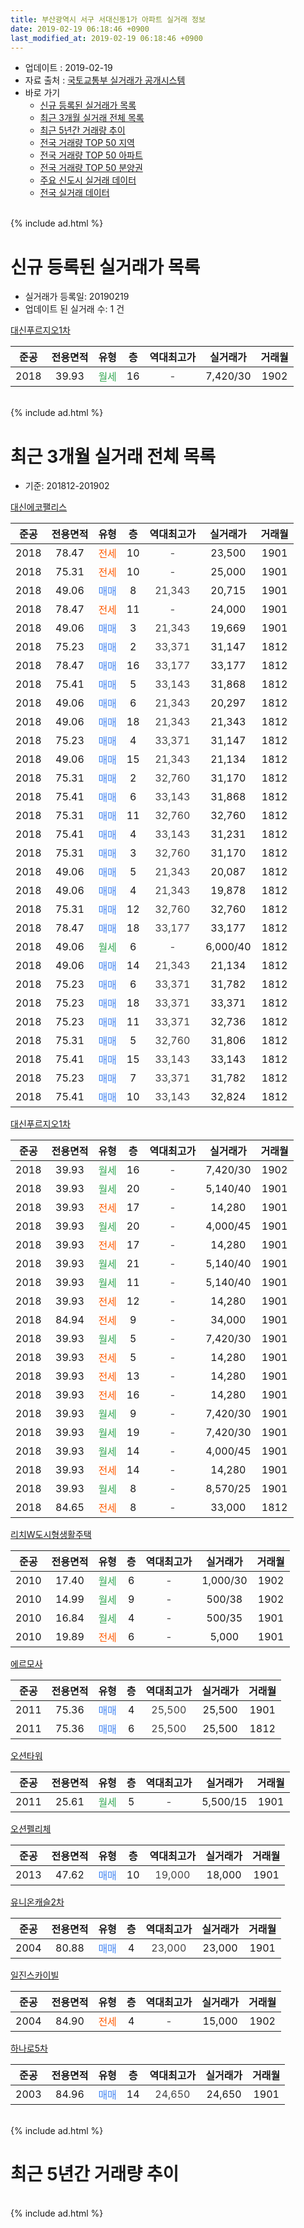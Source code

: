```yaml
---
title: 부산광역시 서구 서대신동1가 아파트 실거래 정보
date: 2019-02-19 06:18:46 +0900
last_modified_at: 2019-02-19 06:18:46 +0900
---
```


* 업데이트 : 2019-02-19
* 자료 출처 : [국토교통부 실거래가 공개시스템](http://rt.molit.go.kr)
* 바로 가기
    * [신규 등록된 실거래가 목록](#신규-등록된-실거래가-목록)
    * [최근 3개월 실거래 전체 목록](#최근-3개월-실거래-전체-목록)
    * [최근 5년간 거래량 추이](#최근-5년간-거래량-추이)
    * [전국 거래량 TOP 50 지역](https://ayogom.github.io/apt-trade-info/최근-3개월-전국에서-가장-거래가-많이-발생한-지역)
    * [전국 거래량 TOP 50 아파트](https://ayogom.github.io/apt-trade-info/최근-3개월-전국에서-가장-거래가-많이-발생한-아파트)
    * [전국 거래량 TOP 50 분양권](https://ayogom.github.io/apt-trade-info/최근-3개월-전국에서-가장-거래가-많이-발생한-분양권)
    * [주요 신도시 실거래 데이터](https://ayogom.github.io/apt-trade-info/주요-신도시)
    * [전국 실거래 데이터](https://ayogom.github.io/apt-trade-info/전국)
<br>
{% include ad.html %}
<br>

# 신규 등록된 실거래가 목록
* 실거래가 등록일: 20190219
* 업데이트 된 실거래 수: 1 건


[대신푸르지오1차](https://search.naver.com/search.naver?query=%EB%B6%80%EC%82%B0%EA%B4%91%EC%97%AD%EC%8B%9C+%EC%84%9C%EA%B5%AC+%EC%84%9C%EB%8C%80%EC%8B%A0%EB%8F%991%EA%B0%80+%EB%8C%80%EC%8B%A0%ED%91%B8%EB%A5%B4%EC%A7%80%EC%98%A41%EC%B0%A8)

|준공|전용면적|유형|층|역대최고가|실거래가|거래월|
|:---:|:---:|:---:|:---:|:---:|:---:|:---:|
|2018|39.93|<span style="color:#34a853">월세</span>|16|<span style="color:#444444">-</span>|7,420/30|1902|


<br>
{% include ad.html %}
<br>

# 최근 3개월 실거래 전체 목록
* 기준: 201812-201902


[대신에코팰리스](https://search.naver.com/search.naver?query=%EB%B6%80%EC%82%B0%EA%B4%91%EC%97%AD%EC%8B%9C+%EC%84%9C%EA%B5%AC+%EC%84%9C%EB%8C%80%EC%8B%A0%EB%8F%991%EA%B0%80+%EB%8C%80%EC%8B%A0%EC%97%90%EC%BD%94%ED%8C%B0%EB%A6%AC%EC%8A%A4)

|준공|전용면적|유형|층|역대최고가|실거래가|거래월|
|:---:|:---:|:---:|:---:|:---:|:---:|:---:|
|2018|78.47|<span style="color:#ff5a00">전세</span>|10|<span style="color:#444444">-</span>|23,500|1901|
|2018|75.31|<span style="color:#ff5a00">전세</span>|10|<span style="color:#444444">-</span>|25,000|1901|
|2018|49.06|<span style="color:#4285f3">매매</span>|8|<span style="color:#444444">21,343</span>|20,715|1901|
|2018|78.47|<span style="color:#ff5a00">전세</span>|11|<span style="color:#444444">-</span>|24,000|1901|
|2018|49.06|<span style="color:#4285f3">매매</span>|3|<span style="color:#444444">21,343</span>|19,669|1901|
|2018|75.23|<span style="color:#4285f3">매매</span>|2|<span style="color:#444444">33,371</span>|31,147|1812|
|2018|78.47|<span style="color:#4285f3">매매</span>|16|<span style="color:#444444">33,177</span>|33,177|1812|
|2018|75.41|<span style="color:#4285f3">매매</span>|5|<span style="color:#444444">33,143</span>|31,868|1812|
|2018|49.06|<span style="color:#4285f3">매매</span>|6|<span style="color:#444444">21,343</span>|20,297|1812|
|2018|49.06|<span style="color:#4285f3">매매</span>|18|<span style="color:#444444">21,343</span>|21,343|1812|
|2018|75.23|<span style="color:#4285f3">매매</span>|4|<span style="color:#444444">33,371</span>|31,147|1812|
|2018|49.06|<span style="color:#4285f3">매매</span>|15|<span style="color:#444444">21,343</span>|21,134|1812|
|2018|75.31|<span style="color:#4285f3">매매</span>|2|<span style="color:#444444">32,760</span>|31,170|1812|
|2018|75.41|<span style="color:#4285f3">매매</span>|6|<span style="color:#444444">33,143</span>|31,868|1812|
|2018|75.31|<span style="color:#4285f3">매매</span>|11|<span style="color:#444444">32,760</span>|32,760|1812|
|2018|75.41|<span style="color:#4285f3">매매</span>|4|<span style="color:#444444">33,143</span>|31,231|1812|
|2018|75.31|<span style="color:#4285f3">매매</span>|3|<span style="color:#444444">32,760</span>|31,170|1812|
|2018|49.06|<span style="color:#4285f3">매매</span>|5|<span style="color:#444444">21,343</span>|20,087|1812|
|2018|49.06|<span style="color:#4285f3">매매</span>|4|<span style="color:#444444">21,343</span>|19,878|1812|
|2018|75.31|<span style="color:#4285f3">매매</span>|12|<span style="color:#444444">32,760</span>|32,760|1812|
|2018|78.47|<span style="color:#4285f3">매매</span>|18|<span style="color:#444444">33,177</span>|33,177|1812|
|2018|49.06|<span style="color:#34a853">월세</span>|6|<span style="color:#444444">-</span>|6,000/40|1812|
|2018|49.06|<span style="color:#4285f3">매매</span>|14|<span style="color:#444444">21,343</span>|21,134|1812|
|2018|75.23|<span style="color:#4285f3">매매</span>|6|<span style="color:#444444">33,371</span>|31,782|1812|
|2018|75.23|<span style="color:#4285f3">매매</span>|18|<span style="color:#444444">33,371</span>|33,371|1812|
|2018|75.23|<span style="color:#4285f3">매매</span>|11|<span style="color:#444444">33,371</span>|32,736|1812|
|2018|75.31|<span style="color:#4285f3">매매</span>|5|<span style="color:#444444">32,760</span>|31,806|1812|
|2018|75.41|<span style="color:#4285f3">매매</span>|15|<span style="color:#444444">33,143</span>|33,143|1812|
|2018|75.23|<span style="color:#4285f3">매매</span>|7|<span style="color:#444444">33,371</span>|31,782|1812|
|2018|75.41|<span style="color:#4285f3">매매</span>|10|<span style="color:#444444">33,143</span>|32,824|1812|

[대신푸르지오1차](https://search.naver.com/search.naver?query=%EB%B6%80%EC%82%B0%EA%B4%91%EC%97%AD%EC%8B%9C+%EC%84%9C%EA%B5%AC+%EC%84%9C%EB%8C%80%EC%8B%A0%EB%8F%991%EA%B0%80+%EB%8C%80%EC%8B%A0%ED%91%B8%EB%A5%B4%EC%A7%80%EC%98%A41%EC%B0%A8)

|준공|전용면적|유형|층|역대최고가|실거래가|거래월|
|:---:|:---:|:---:|:---:|:---:|:---:|:---:|
|2018|39.93|<span style="color:#34a853">월세</span>|16|<span style="color:#444444">-</span>|7,420/30|1902|
|2018|39.93|<span style="color:#34a853">월세</span>|20|<span style="color:#444444">-</span>|5,140/40|1901|
|2018|39.93|<span style="color:#ff5a00">전세</span>|17|<span style="color:#444444">-</span>|14,280|1901|
|2018|39.93|<span style="color:#34a853">월세</span>|20|<span style="color:#444444">-</span>|4,000/45|1901|
|2018|39.93|<span style="color:#ff5a00">전세</span>|17|<span style="color:#444444">-</span>|14,280|1901|
|2018|39.93|<span style="color:#34a853">월세</span>|21|<span style="color:#444444">-</span>|5,140/40|1901|
|2018|39.93|<span style="color:#34a853">월세</span>|11|<span style="color:#444444">-</span>|5,140/40|1901|
|2018|39.93|<span style="color:#ff5a00">전세</span>|12|<span style="color:#444444">-</span>|14,280|1901|
|2018|84.94|<span style="color:#ff5a00">전세</span>|9|<span style="color:#444444">-</span>|34,000|1901|
|2018|39.93|<span style="color:#34a853">월세</span>|5|<span style="color:#444444">-</span>|7,420/30|1901|
|2018|39.93|<span style="color:#ff5a00">전세</span>|5|<span style="color:#444444">-</span>|14,280|1901|
|2018|39.93|<span style="color:#ff5a00">전세</span>|13|<span style="color:#444444">-</span>|14,280|1901|
|2018|39.93|<span style="color:#ff5a00">전세</span>|16|<span style="color:#444444">-</span>|14,280|1901|
|2018|39.93|<span style="color:#34a853">월세</span>|9|<span style="color:#444444">-</span>|7,420/30|1901|
|2018|39.93|<span style="color:#34a853">월세</span>|19|<span style="color:#444444">-</span>|7,420/30|1901|
|2018|39.93|<span style="color:#34a853">월세</span>|14|<span style="color:#444444">-</span>|4,000/45|1901|
|2018|39.93|<span style="color:#ff5a00">전세</span>|14|<span style="color:#444444">-</span>|14,280|1901|
|2018|39.93|<span style="color:#34a853">월세</span>|8|<span style="color:#444444">-</span>|8,570/25|1901|
|2018|84.65|<span style="color:#ff5a00">전세</span>|8|<span style="color:#444444">-</span>|33,000|1812|


<script async src="//pagead2.googlesyndication.com/pagead/js/adsbygoogle.js"></script>
<!-- 기본 -->
<ins class="adsbygoogle"
     style="display:block"
     data-ad-client="ca-pub-2446590836940007"
     data-ad-slot="1659523306"
     data-ad-format="auto"
     data-full-width-responsive="true"></ins>
<script>
(adsbygoogle = window.adsbygoogle || []).push({});
</script>


[리치W도시형생활주택](https://search.naver.com/search.naver?query=%EB%B6%80%EC%82%B0%EA%B4%91%EC%97%AD%EC%8B%9C+%EC%84%9C%EA%B5%AC+%EC%84%9C%EB%8C%80%EC%8B%A0%EB%8F%991%EA%B0%80+%EB%A6%AC%EC%B9%98W%EB%8F%84%EC%8B%9C%ED%98%95%EC%83%9D%ED%99%9C%EC%A3%BC%ED%83%9D)

|준공|전용면적|유형|층|역대최고가|실거래가|거래월|
|:---:|:---:|:---:|:---:|:---:|:---:|:---:|
|2010|17.40|<span style="color:#34a853">월세</span>|6|<span style="color:#444444">-</span>|1,000/30|1902|
|2010|14.99|<span style="color:#34a853">월세</span>|9|<span style="color:#444444">-</span>|500/38|1902|
|2010|16.84|<span style="color:#34a853">월세</span>|4|<span style="color:#444444">-</span>|500/35|1901|
|2010|19.89|<span style="color:#ff5a00">전세</span>|6|<span style="color:#444444">-</span>|5,000|1901|

[에르모사](https://search.naver.com/search.naver?query=%EB%B6%80%EC%82%B0%EA%B4%91%EC%97%AD%EC%8B%9C+%EC%84%9C%EA%B5%AC+%EC%84%9C%EB%8C%80%EC%8B%A0%EB%8F%991%EA%B0%80+%EC%97%90%EB%A5%B4%EB%AA%A8%EC%82%AC)

|준공|전용면적|유형|층|역대최고가|실거래가|거래월|
|:---:|:---:|:---:|:---:|:---:|:---:|:---:|
|2011|75.36|<span style="color:#4285f3">매매</span>|4|<span style="color:#444444">25,500</span>|25,500|1901|
|2011|75.36|<span style="color:#4285f3">매매</span>|6|<span style="color:#444444">25,500</span>|25,500|1812|

[오션타워](https://search.naver.com/search.naver?query=%EB%B6%80%EC%82%B0%EA%B4%91%EC%97%AD%EC%8B%9C+%EC%84%9C%EA%B5%AC+%EC%84%9C%EB%8C%80%EC%8B%A0%EB%8F%991%EA%B0%80+%EC%98%A4%EC%85%98%ED%83%80%EC%9B%8C)

|준공|전용면적|유형|층|역대최고가|실거래가|거래월|
|:---:|:---:|:---:|:---:|:---:|:---:|:---:|
|2011|25.61|<span style="color:#34a853">월세</span>|5|<span style="color:#444444">-</span>|5,500/15|1901|

[오션펠리체](https://search.naver.com/search.naver?query=%EB%B6%80%EC%82%B0%EA%B4%91%EC%97%AD%EC%8B%9C+%EC%84%9C%EA%B5%AC+%EC%84%9C%EB%8C%80%EC%8B%A0%EB%8F%991%EA%B0%80+%EC%98%A4%EC%85%98%ED%8E%A0%EB%A6%AC%EC%B2%B4)

|준공|전용면적|유형|층|역대최고가|실거래가|거래월|
|:---:|:---:|:---:|:---:|:---:|:---:|:---:|
|2013|47.62|<span style="color:#4285f3">매매</span>|10|<span style="color:#444444">19,000</span>|18,000|1901|

[유니온캐슬2차](https://search.naver.com/search.naver?query=%EB%B6%80%EC%82%B0%EA%B4%91%EC%97%AD%EC%8B%9C+%EC%84%9C%EA%B5%AC+%EC%84%9C%EB%8C%80%EC%8B%A0%EB%8F%991%EA%B0%80+%EC%9C%A0%EB%8B%88%EC%98%A8%EC%BA%90%EC%8A%AC2%EC%B0%A8)

|준공|전용면적|유형|층|역대최고가|실거래가|거래월|
|:---:|:---:|:---:|:---:|:---:|:---:|:---:|
|2004|80.88|<span style="color:#4285f3">매매</span>|4|<span style="color:#444444">23,000</span>|23,000|1901|

[일진스카이빌](https://search.naver.com/search.naver?query=%EB%B6%80%EC%82%B0%EA%B4%91%EC%97%AD%EC%8B%9C+%EC%84%9C%EA%B5%AC+%EC%84%9C%EB%8C%80%EC%8B%A0%EB%8F%991%EA%B0%80+%EC%9D%BC%EC%A7%84%EC%8A%A4%EC%B9%B4%EC%9D%B4%EB%B9%8C)

|준공|전용면적|유형|층|역대최고가|실거래가|거래월|
|:---:|:---:|:---:|:---:|:---:|:---:|:---:|
|2004|84.90|<span style="color:#ff5a00">전세</span>|4|<span style="color:#444444">-</span>|15,000|1902|

[하나로5차](https://search.naver.com/search.naver?query=%EB%B6%80%EC%82%B0%EA%B4%91%EC%97%AD%EC%8B%9C+%EC%84%9C%EA%B5%AC+%EC%84%9C%EB%8C%80%EC%8B%A0%EB%8F%991%EA%B0%80+%ED%95%98%EB%82%98%EB%A1%9C5%EC%B0%A8)

|준공|전용면적|유형|층|역대최고가|실거래가|거래월|
|:---:|:---:|:---:|:---:|:---:|:---:|:---:|
|2003|84.96|<span style="color:#4285f3">매매</span>|14|<span style="color:#444444">24,650</span>|24,650|1901|


<br>
{% include ad.html %}
<br>

# 최근 5년간 거래량 추이


<div style="width:100%;">
    <canvas id="deal_progress" height="200"></canvas>
</div>

<script>
new Chart(document.getElementById("deal_progress"), {
    type: 'line',
    data: {
        labels: ['201402','201403','201404','201405','201406','201407','201408','201409','201410','201411','201412','201501','201502','201503','201504','201505','201506','201507','201508','201509','201510','201511','201512','201601','201602','201603','201604','201605','201606','201607','201608','201609','201610','201611','201612','201701','201702','201703','201704','201705','201706','201707','201708','201709','201710','201711','201712','201801','201802','201803','201804','201805','201806','201807','201808','201809','201810','201811','201812','201901','201902'],
        datasets: [{
            label: '매매',
            pointRadius: 1,
            data: [5, 5, 2, 2, 0, 1, 2, 5, 5, 1, 1, 4, 1, 6, 5, 9, 10, 8, 8, 6, 9, 6, 3, 5, 5, 3, 2, 0, 2, 4, 0, 1, 6, 5, 4, 3, 6, 9, 21, 1, 7, 1, 2, 3, 2, 0, 2, 10, 10, 19, 7, 16, 9, 6, 3, 1, 4, 3, 25, 6, 0],
            borderColor: "rgba(255, 201, 14, 1)",
            backgroundColor: "rgba(255, 201, 14, 0.5)",
            fill: false,
            lineTension: 0
        },{
            label: '전월세',
            pointRadius: 1,
            data: [7, 6, 1, 3, 3, 2, 4, 0, 0, 3, 0, 4, 9, 3, 1, 3, 1, 1, 2, 0, 3, 0, 3, 7, 7, 3, 2, 2, 1, 2, 1, 1, 1, 2, 0, 5, 8, 1, 3, 1, 1, 2, 1, 2, 0, 1, 2, 9, 16, 28, 23, 26, 25, 23, 23, 4, 5, 4, 2, 23, 4],
            borderColor: "rgba(0, 141, 185, 1)",
            backgroundColor: "rgba(0, 141, 185, 0.5)",
            fill: false,
            lineTension: 0
        }
        ]
    },
    options: {
        responsive: true,
        title: {
            display: false
        },
        tooltips: {
            mode: 'index',
            intersect: false
        },
        hover: {
            mode: 'nearest',
            intersect: true
        },
        scales: {
            xAxes: [{
                display: true,
                scaleLabel: {
                    display: true,
                    labelString: '년/월'
                }
            }],
            yAxes: [{
                display: true,
                ticks: {
                    suggestedMin: 0,
                },
                scaleLabel: {
                    display: true,
                    labelString: '실거래 수'
                }
            }]
        }
    }
});

</script>


<br>
{% include ad.html %}
<br>

